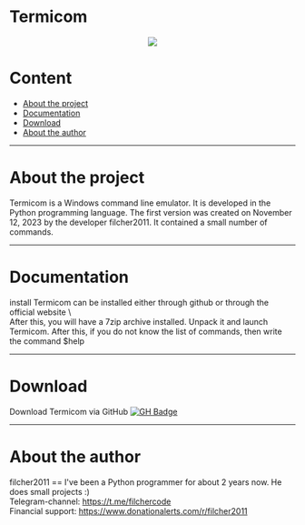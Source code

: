 # Termicom
<div align="center">
  <img src="https://media.giphy.com/media/v1.Y2lkPTc5MGI3NjExY2NqYmlwajdkZnExcmI3cWNleDVtcTQ3aWFyOG45MXdiNWxvazdlNCZlcD12MV9pbnRlcm5hbF9naWZfYnlfaWQmY3Q9Zw/4uw9SbMI4Nht0vNjft/giphy.gif">
</div>

# Content
- [About the project](#About-the-project)
- [Documentation](#Documentation)
- [Download](#Download)
- [About the author](#About-the-author)

---

# About the project
Termicom is a Windows command line emulator. It is developed in the Python programming language. The first version was created on November 12, 2023 by the developer filcher2011. It contained a small number of commands.

---

# Documentation
install Termicom can be installed either through github or through the official website \ \
After this, you will have a 7zip archive installed. Unpack it and launch Termicom. After this, if you do not know the list of commands, then write the command $help

---

# Download
Download Termicom via GitHub [![GH Badge](https://img.shields.io/badge/-Termicom-black?style=flat&logo=GitHub&logoColor=white)](https://github.com/filcher2011/Termicom/tree/main/Termicom)

---

# About the author
filcher2011 == I've been a Python programmer for about 2 years now. He does small projects :) \
Telegram-channel: https://t.me/filchercode \
Financial support: https://www.donationalerts.com/r/filcher2011
